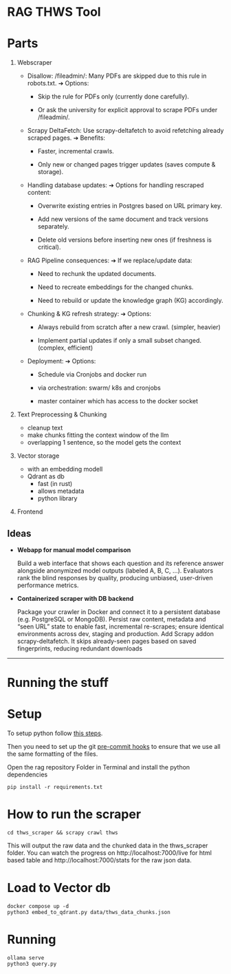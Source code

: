 # RAG THWS Tool

# Parts

1. Webscraper

   - Disallow: /fileadmin/:
     Many PDFs are skipped due to this rule in robots.txt.
     ➔ Options:

     - Skip the rule for PDFs only (currently done carefully).

     - Or ask the university for explicit approval to scrape PDFs under /fileadmin/.

   - Scrapy DeltaFetch:
     Use scrapy-deltafetch to avoid refetching already scraped pages.
     ➔ Benefits:

     - Faster, incremental crawls.

     - Only new or changed pages trigger updates (saves compute & storage).

   - Handling database updates:
     ➔ Options for handling rescraped content:

     - Overwrite existing entries in Postgres based on URL primary key.

     - Add new versions of the same document and track versions separately.

     - Delete old versions before inserting new ones (if freshness is critical).

   - RAG Pipeline consequences:
     ➔ If we replace/update data:

     - Need to rechunk the updated documents.

     - Need to recreate embeddings for the changed chunks.

     - Need to rebuild or update the knowledge graph (KG) accordingly.

   - Chunking & KG refresh strategy:
     ➔ Options:

     - Always rebuild from scratch after a new crawl. (simpler, heavier)

     - Implement partial updates if only a small subset changed. (complex, efficient)

   - Deployment:
     ➔ Options:

     - Schedule via Cronjobs and docker run

     - via orchestration: swarm/ k8s and cronjobs

     - master container which has access to the docker socket

1. Text Preprocessing & Chunking

   - cleanup text
   - make chunks fitting the context window of the llm
   - overlapping 1 sentence, so the model gets the context

1. Vector storage

   - with an embedding modell
   - Qdrant as db
     - fast (in rust)
     - allows metadata
     - python library

1. Frontend

## Ideas

- **Webapp for manual model comparison**

  Build a web interface that shows each question and its reference answer alongside anonymized model outputs (labeled A, B, C, …). Evaluators rank the blind responses by quality, producing unbiased, user-driven performance metrics.

- **Containerized scraper with DB backend**

  Package your crawler in Docker and connect it to a persistent database (e.g. PostgreSQL or MongoDB). Persist raw content, metadata and “seen URL” state to enable fast, incremental re-scrapes; ensure identical environments across dev, staging and production. Add Scrapy addon scrapy-deltafetch. It skips already-seen pages based on saved fingerprints, reducing redundant downloads

______________________________________________________________________

# Running the stuff

# Setup

To setup python follow [this steps](https://dav354.github.io/askTHWS/dev-tools/python/).

Then you need to set up the git [pre-commit hooks](https://dav354.github.io/askTHWS/dev-tools/precommit/) to ensure that we use all the same formatting of the files.

Open the rag repository Folder in Terminal and install the python dependencies

```shell
pip install -r requirements.txt
```

# How to run the scraper

```shell
cd thws_scraper && scrapy crawl thws
```

This will output the raw data and the chunked data in the thws_scraper folder. You can watch the progress on http://localhost:7000/live for html based table and http://localhost:7000/stats for the raw json data.

# Load to Vector db

```shell
docker compose up -d
python3 embed_to_qdrant.py data/thws_data_chunks.json
```

# Running

```shell
ollama serve
python3 query.py
```
